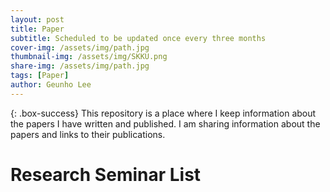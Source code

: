 ```yaml
---
layout: post
title: Paper
subtitle: Scheduled to be updated once every three months
cover-img: /assets/img/path.jpg
thumbnail-img: /assets/img/SKKU.png
share-img: /assets/img/path.jpg
tags: [Paper]
author: Geunho Lee
---
```


{: .box-success}
This repository is a place where I keep information about the papers I have written and published. I am sharing information about the papers and links to their publications.

# Research Seminar List
